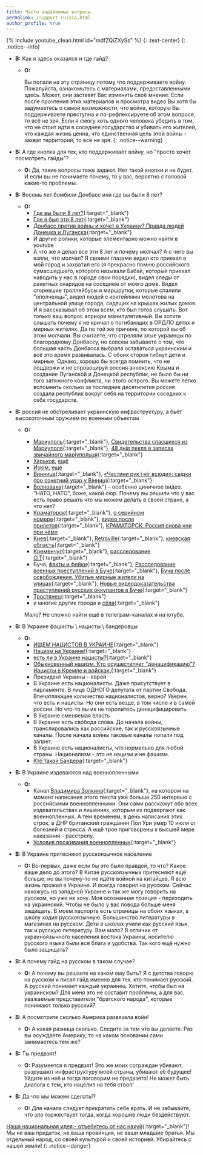 ```yaml
---
title: Часто задаваемые вопросы 
permalink: /support-russia.html
author_profile: true
---
```


{% include youtube_clean.html id="mdfZQiZXySs" %}
{: .text-center}
{: .notice--info}

* **В:** Как я здесь оказался и где гайд? 
	* **О:** 
	
		Вы попали на эту страницу потому что поддерживаете войну. Пожалуйста, ознакомьтесь с материалами, предоставленными здесь. Может, они заставят Вас изменить своё мнение. Если после прочтения этих материалов и просмотра видео Вы хотя бы задумаетесь о самой возможности, что война, которую Вы поддерживаете преступна и по-рефлексируете об этом вопросе, то всё не зря. Если я смогу хоть одного человека убедить в том, что не стоит идти в соседнее государство и убивать его жителей, что каждая жизнь ценна, что единственная цель этой войны - захват территорий, то всё не зря. 
		{: .notice--warning}

* **В:** А где кнопка для тех, кто поддерживает войну, но "просто хочет посмотреть гайды"?
	* **О:** Да, такие вопросы тоже задают. Нет такой кнопки и не будет. И если вы не понимаете почему, то у вас, вероятно с головой какие-то проблемы.
* **В:** Восемь лет бомбили Донбасс или где вы были 8 лет?
	* **О:** 
		* [Где вы были 8 лет?](https://www.youtube.com/watch?v=7RVnc4UoaQs){:target="_blank"}
		* [Где я был эти 8 лет](https://www.youtube.com/watch?v=0-UtZ2F1UBE){:target="_blank"}
		* [Донбасс против войны и хочет в Украину? Правда людей Донецка и Луганска](https://www.youtube.com/watch?v=CpozfIw5gdo){:target="_blank"}
		* И другие ролики, которые элементарно можно найти в youtube
		* А что же я делал все эти 8 лет и почему молчал? А с чего вы взяли, что молчал? Я своими глазами видел кто приехал в мой город и захватил его (я прекрасно помню российского сумасшедшего, которого называли Бабай, который приехал наводить у нас в городе свои порядки), видел следы от ракетных снарядов на соседнем от моего доме. Видел сгоревшие троллейбусы и маршрутки, которые спалили "ополченцы", видел людей с коктейлями молотова на центральной улице города, сидящих на крышах жилых домов. И я рассказывал об этом всем, кто был готов слушать. Вот только ваш вопрос априори манипулятивный. Вы хотите слышать почему я не кричал о погибающих в ОРДЛО детях и мирных жителях. Да по той же причине, по которой вы об этом молчали. Вы считаете, что стреляли злые украинцы по благородному Донбассу, но совсем забываете о том, что большая часть Донбасса выбрала оставаться украинским и всё это время развивалась. С обоих сторон гибнут дети и мирные. Однако, хорошо бы всегда помнить, что не поддержи и не спровоцируй россия аннексию Крыма и создание Луганской и Донецкой республик, не было бы ни того затяжного конфликта, ни этого острого. Вы можете легко вспомнить сколько за последние десятилетия россия создала республик вокруг себя на территории соседних к себе государств. 
* **В:** россия не обстреливает украинскую инфраструктуру, а бьёт высокоточным оружием по военным объектам
	* **О:** 
		* [Мариуполь](https://youtu.be/8Hw4eetc2m4){:target="_blank"}, [Свидетельства спасшихся из Мариуполя](https://novayapolsha.pl/article/ot-chego-nas-russkie-osvobodili-svidetelstva-spasshikhsya-iz-mariupolya/){:target="_blank"}, [48 днів пекла в записах звичайного маріупольця](https://www.youtube.com/watch?v=wJVNdA63RWo){:target="_blank"}
		* [Харьков](https://www.youtube.com/watch?v=HpKYCMwRGFI), [ещё](https://youtu.be/P-BA9T0SGCc)
		* [Изюм](https://www.youtube.com/watch?v=NqC87hNVKbk), [ещё](https://www.youtube.com/watch?v=gm6maj0Oohc)
		* [Винница](https://youtu.be/I99KpQkTyag){:target="_blank"}, [«Частини рук і ніг всюди»: свідки про ракетний удар у Вінниці](https://www.youtube.com/watch?v=jHGo8OJ2kpM){:target="_blank"}
		* [Волноваха](https://youtu.be/WtSG3xRb_YQ){:target="_blank"} - особенно циничное видео. "НАТО, НАТО", боже, какой сюр. Почему вы решили что у вас есть право решать что мы можем делать в своей стране, а что нет? 
		* [Краматорск](https://www.youtube.com/watch?v=I5GGPGhagx4){:target="_blank"}, [о серийном номере](https://www.youtube.com/watch?v=rLin9mLR1L0){:target="_blank"}, [видео после прилетов](https://youtu.be/JnnR677OXVE){:target="_blank"}, [КРАМАТОРСК. Россия снова «ни при чём»](https://www.youtube.com/watch?v=5kMN2NnNo_o)
		* [Киев](https://ru.euronews.com/2022/06/26/kyiv-after-bomb-attack){:target="_blank"}, [Retroville](https://ru.wikipedia.org/wiki/%D0%91%D0%BE%D0%BC%D0%B1%D0%B0%D1%80%D0%B4%D0%B8%D1%80%D0%BE%D0%B2%D0%BA%D0%B0_%D1%82%D0%BE%D1%80%D0%B3%D0%BE%D0%B2%D0%BE%D0%B3%D0%BE_%D1%86%D0%B5%D0%BD%D1%82%D1%80%D0%B0_Retroville_%D0%B2_%D0%9A%D0%B8%D0%B5%D0%B2%D0%B5){:target="_blank"}, [киевская область](https://youtu.be/gmLJCMZl63E){:target="_blank"}
		* [Кременчуг](https://youtu.be/HpZyRxhyabA){:target="_blank"}, [расследование CIT](https://youtu.be/nFwv0B7Dx6M){:target="_blank"}
		* Буча, [факты и фейки](https://youtu.be/3XNlSg9CUlc){:target="_blank"}, [Расследование военных преступлений в Буче](https://www.youtube.com/watch?v=k2bIzF2AI0Y){:target="_blank"}, [Буча после освобождения. Убитые мирные жители на улицах](https://www.youtube.com/watch?v=0ceFKtV5JR0){:target="_blank"}, [Новые видеодоказательства преступлений русских оккупантов в Буче](https://www.youtube.com/watch?v=OTVmz7lUsR4){:target="_blank"}
		* [Тростянец](https://youtu.be/FMt7iA8ducw){:target="_blank"}
		* и многие другие города и [сёла](https://www.youtube.com/watch?v=YmPKGhh4-_U){:target="_blank"}

		Мало? Не сложно найти ещё в телеграм-каналах и на ютубе. 
* **В:** В Украине фашисты \ нацисты \ бандеровцы
	* **О:** 
		* [ИЩЕМ НAЦИCТOB В УКРАИНЕ](https://www.youtube.com/watch?v=T7MxBW39Za0){:target="_blank"}
		* [Нацизм на Украине!](https://www.youtube.com/watch?v=gXqIf4vvknk){:target="_blank"}
		* [есть ли в Украине нацисты?](https://www.youtube.com/watch?v=l83BCwRqNZg){:target="_blank"}
		* [Обыкновенный нацизм. Кто осуществляет "денацификацию"? Нацисты в Кремле и войсках.](https://www.youtube.com/watch?v=Tl0D5ARStHA){:target="_blank"}
		* Президент Украины - еврей
		* В Украине есть националисты. Даже присутствует в парламенте. В лице ОДНОГО депутата от партии Свобода. Впечатляющее количество националистов, верно? Уверен, что есть и нацисты. Но они есть везде, в том числе и в самой россии. Но что-то вы их не торопитесь денацифицировать. 
		* В Украине сменяемая власть
		* В Украине есть свобода слова. До начала войны, транслировались как российские, так и русскоязычные каналы. После начала войны таковые каналы попали под запрет. 
		* В Украине есть националисты, что нормально для любой страны. Национализм - это не нацизм и не фашизм. 
		* [Кто такой Бандера](https://www.youtube.com/watch?v=x8TOxhjKLrM){:target="_blank"}
* **В:** В Украине издеваются над военнопленными
	* **О:** 
		* Канал [Владимира Золкина](https://www.youtube.com/c/volodymyrzolkin){:target="_blank"}, на котором на момент написания этого текста уже больше 250 интервью с российскими военнопленными. Они сами расскажут обо всех издевательствах и лишениях, которым их подвергают как военнопленных. А тем временем, в день написания этих строк, в ДНР британский гражданин Пол Ури умер 10 июля от болезней и стресса. А ещё трое приговорены к высшей мере наказания - расстрелу.
		* [Условия проживания военнопленных](https://www.youtube.com/watch?v=_zPbMw0JoHo){:target="_blank"}
* **В:** В Украине притесняют русскоязычное население 
	* **О:** Во-первых, даже если бы это было правдой, то что? Какое ваше дело до этого? В Китае русскоязычных притесняют ещё больше, но вы почему-то не идёте войной на китайцев. Я всю жизнь прожил в Украине. И всегда говорил на русском. Сейчас нахожусь на западной Украине и так же могу говорить на русском, но уже не хочу. Моя осознанная позиция - переходить на украинский. Чтобы не было у вас повода больше меня защищать. В моем паспорте есть страницы на обоих языках, в школу ходил русскоязычную. Большинство литературы в магазинах на русском. Дети в школах учили как русский язык, так и русскую литературу. Вам мало? В отличии от украиноязычного населения востока Украины, носителю русского языка были все блага и удобства. Так кого ещё нужно было защищать? 
* **В:** А почему гайд на русском в таком случае?
	* **О:** А почему вы решаете на каком ему быть? Я с детства говорю на русском и писал гайд именно для тех, кто понимает русский. А русский понимает каждый украинец. Хотите, чтобы был на украинском? Для меня это не составит проблемы, а для вас, уважаемые представители "братского народа", которые понимают только русский? 
* **В:** А посмотрите сколько Америка развязала войн!
	* **О:** А какая разница сколько. Следите за тем что вы делаете. Раз вы осуждаете Америку, то на каком основании сами занимаетесь тем же?
* **В:** Ты предвзят!
	* **О:** Разумеется я предвзят! Это же моих сограждан убивают, разрушают инфраструктуру моей страны, убивают её будущее! Уйдите из неё и тогда поговорим не предвзято! Не может быть диалога с тем, кто нацелил на тебя ствол!
* **В:** Да что мы можем сделать!?
	* **О:** Для начала следует прекратить себе врать. И не забывайте, что зло торжествует тогда, когда хорошие люди бездействуют.

[Наша национальная идея - отъебитесь от нас нахуй](https://www.youtube.com/watch?v=f4oqrDTVPJc){:target="_blank"}! Мы не ваш придаток, не ваша провинция, не ваши младшие братья. Мы отдельный народ, со своей культурой и своей историей. Убирайтесь с нашей земли!
{: .notice--danger}

<div id="regret"></div>
